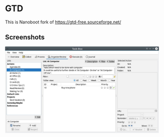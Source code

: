 # GTD

This is Nanoboot fork of https://gtd-free.sourceforge.net/

## Screenshots

![screenshot of application "GTD-Free"](screenshot.jpg)
